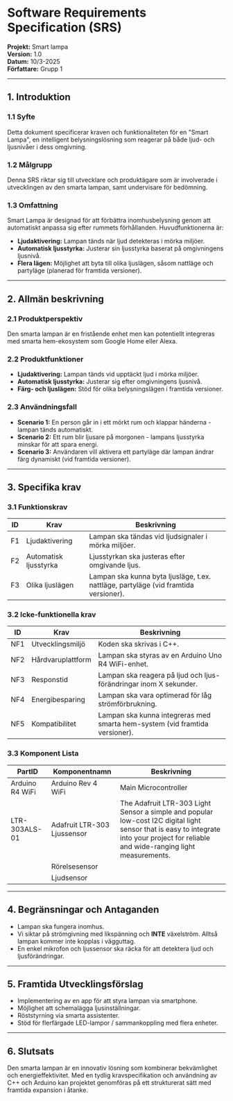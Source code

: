 # Software Requirements Specification (SRS)

**Projekt:** Smart lampa  
**Version:** 1.0  
**Datum:** 10/3-2025  
**Författare:** Grupp 1

---

## 1. Introduktion

### 1.1 Syfte
Detta dokument specificerar kraven och funktionaliteten för en "Smart Lampa", en intelligent belysningslösning som reagerar på både ljud- och ljusnivåer i dess omgivning.

### 1.2 Målgrupp
Denna SRS riktar sig till utvecklare och produktägare som är involverade i utvecklingen av den smarta lampan, samt undervisare för bedömning.

### 1.3 Omfattning
Smart Lampa är designad för att förbättra inomhusbelysning genom att automatiskt anpassa sig efter rummets förhållanden. Huvudfunktionerna är:
- **Ljudaktivering:** Lampan tänds när ljud detekteras i mörka miljöer.
- **Automatisk ljusstyrka:** Justerar sin ljusstyrka baserat på omgivningens ljusnivå.
- **Flera lägen:** Möjlighet att byta till olika ljuslägen, såsom nattläge och partyläge (planerad för framtida versioner).

---

## 2. Allmän beskrivning

### 2.1 Produktperspektiv
Den smarta lampan är en fristående enhet men kan potentiellt integreras med smarta hem-ekosystem som Google Home eller Alexa.

### 2.2 Produktfunktioner
- **Ljudaktivering:** Lampan tänds vid upptäckt ljud i mörka miljöer.
- **Automatisk ljusstyrka:** Justerar sig efter omgivningens ljusnivå.
- **Färg- och ljuslägen:** Stöd för olika belysningslägen i framtida versioner.

### 2.3 Användningsfall
- **Scenario 1:** En person går in i ett mörkt rum och klappar händerna - lampan tänds automatiskt.
- **Scenario 2:** Ett rum blir ljusare på morgonen - lampans ljusstyrka minskar för att spara energi.
- **Scenario 3:** Användaren vill aktivera ett partyläge där lampan ändrar färg dynamiskt (vid framtida versioner).

---

## 3. Specifika krav

### 3.1 Funktionskrav

| **ID** | **Krav**              | **Beskrivning**                                                      |
|--------|-----------------------|----------------------------------------------------------------------|
| F1     | Ljudaktivering        | Lampan ska tändas vid ljudsignaler i mörka miljöer.                  |
| F2     | Automatisk ljusstyrka | Ljusstyrkan ska justeras efter omgivande ljus.                         |
| F3     | Olika ljuslägen       | Lampan ska kunna byta ljusläge, t.ex. nattläge, partyläge (vid framtida versioner). |

### 3.2 Icke-funktionella krav

| **ID** | **Krav**           | **Beskrivning**                                                                |
|--------|--------------------|--------------------------------------------------------------------------------|
| NF1    | Utvecklingsmiljö   | Koden ska skrivas i C++.                                                       |
| NF2    | Hårdvaruplattform  | Lampan ska styras av en Arduino Uno R4 WiFi-enhet.                             |
| NF3    | Responstid         | Lampan ska reagera på ljud och ljus-förändringar inom X sekunder.              |
| NF4    | Energibesparing    | Lampan ska vara optimerad för låg strömförbrukning.                            |
| NF5    | Kompatibilitet     | Lampan ska kunna integreras med smarta hem-system (vid framtida versioner).    |

### 3.3 Komponent Lista

| **PartID**      | **Komponentnamn**              | **Beskrivning**                                                   |
|-----------------|--------------------------------|-------------------------------------------------------------------|
| Arduino R4 WiFi | Arduino Rev 4 WiFi             | Main Microcontroller                                              |
|  LTR-303ALS-01  | Adafruit LTR-303 Ljussensor    | The Adafruit LTR-303 Light Sensor a simple and popular low-cost I2C digital light sensor that is easy to integrate into your project for reliable and wide-ranging light measurements. |
|                 | Rörelsesensor                  |                                                                   |
|                 | Ljudsensor                     |                                                                   |

---

## 4. Begränsningar och Antaganden
- Lampan ska fungera inomhus.
- Vi siktar på strömgivning med likspänning och **INTE** växelström. Alltså lampan kommer inte kopplas i vägguttag.
- En enkel mikrofon och ljussensor ska räcka för att detektera ljud och ljusförändringar.

---

## 5. Framtida Utvecklingsförslag
- Implementering av en app för att styra lampan via smartphone.
- Möjlighet att schemalägga ljusinställningar.
- Röststyrning via smarta assistenter.
- Stöd för flerfärgade LED-lampor / sammankoppling med flera enheter.

---

## 6. Slutsats
Den smarta lampan är en innovativ lösning som kombinerar bekvämlighet och energieffektivitet. Med en tydlig kravspecifikation och användning av C++ och Arduino kan projektet genomföras på ett strukturerat sätt med framtida expansion i åtanke.
